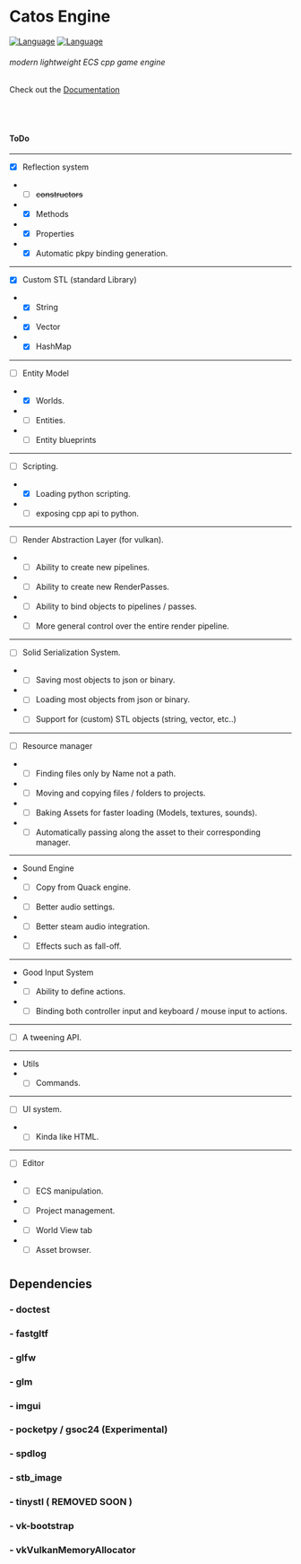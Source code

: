 # Catos Engine
[![Language](https://img.shields.io/badge/Native_language-C++-blue.svg)](https://isocpp.org/)
[![Language](https://img.shields.io/badge/Scripting_Language-Python-yellow.svg)](https://www.python.org/)



###### modern lightweight ECS cpp game engine

Check out the [Documentation](https://thatalloguy.github.io/catos/html/index.html)

️
#
#
#### ToDo

---
- [x] Reflection system
- - [ ] ~~constructors~~
- - [x] Methods
- - [x] Properties
- - [x] Automatic pkpy binding generation.
---
- [x] Custom STL (standard Library)
- - [x] String
- - [x] Vector
- - [x] HashMap
---
- [ ] Entity Model
- - [x] Worlds.
- - [ ] Entities.
- - [ ] Entity blueprints
---
- [ ] Scripting.
- - [x] Loading python scripting.
- - [ ] exposing cpp api to python.
---
- [ ] Render Abstraction Layer (for vulkan).
- - [ ] Ability to create new pipelines.
- - [ ] Ability to create new RenderPasses.
- - [ ] Ability to bind objects to pipelines / passes.
- - [ ] More general control over the entire render pipeline.
---
- [ ] Solid Serialization System.
- - [ ] Saving most objects to json or binary.
- - [ ] Loading most objects from json or binary.
- - [ ] Support for (custom) STL objects (string, vector, etc..)
---
- [ ] Resource manager
- - [ ] Finding files only by Name not a path.
- - [ ] Moving and copying files / folders to projects.
- - [ ] Baking Assets for faster loading (Models, textures, sounds).
- - [ ] Automatically passing along the asset to their corresponding manager.
---
- Sound Engine
- - [ ] Copy from Quack engine.
- - [ ] Better audio settings.
- - [ ] Better steam audio integration.
- - [ ] Effects such as fall-off.
---
- Good Input System
- - [ ] Ability to define actions.
- - [ ] Binding both controller input and keyboard / mouse input to actions.
---
- [ ] A tweening API.
---
- Utils
- - [ ] Commands.
--- 
- [ ] UI system.
- - [ ] Kinda like HTML.
---
- [ ] Editor 
- - [ ] ECS manipulation.
- - [ ] Project management.
- - [ ] World View tab
- - [ ] Asset browser.
#


## Dependencies
###  - doctest
###  - fastgltf
###  - glfw
###  - glm
###  - imgui
###  - pocketpy / gsoc24 (Experimental)
###  - spdlog
###  - stb_image
###  - tinystl ( REMOVED SOON )
###  - vk-bootstrap
###  - vkVulkanMemoryAllocator
